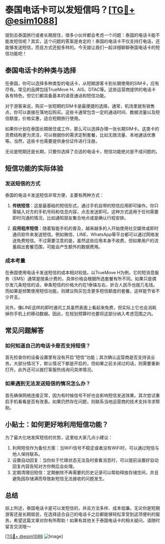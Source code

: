 # 泰国电话卡可以发短信吗？[[TG💪+ @esim1088](https://t.me/s/esim1088)]

提到去泰国旅行或者长期居住，很多小伙伴都会考虑一个问题：泰国的电话卡能不能发短信呢？其实，这个问题的答案是肯定的！泰国的电话卡不仅支持打电话，还能够发送短信，而且方式还挺多样的。今天就让我们一起详细聊聊泰国电话卡的短信功能吧！

## 泰国电话卡的种类与选择

在泰国，你可以选择多种类型的电话卡，从短期游客卡到长期使用的SIM卡，应有尽有。常见的品牌包括TrueMove H、AIS、DTAC等。这些运营商提供的电话卡各有特色，但它们都具备基本的语音通话和短信功能。

对于游客来说，购买一张短期的SIM卡是最便捷的选择。通常，机场里就有销售点，你可以直接在落地后购买。这些卡通常包含一定的通话时间、数据流量以及短信额度，价格实惠，适合短期旅行使用。

如果你计划在泰国长期居住或工作，那么可以选择办理一张长期SIM卡。这类卡的资费结构更为灵活，可以根据你的需求定制套餐，比如无限流量、本地通话优惠等。当然，这些卡也需要提供身份证件进行注册。

无论是短期还是长期，只要你选择了合适的电话卡，短信功能绝对是不成问题的。

## 短信功能的实际体验

### 发送短信的方式

泰国的电话卡发送短信非常方便，主要有两种方式：

1. **传统短信**：这是最基础的短信形式，通过手机自带的短信应用即可操作。你只需输入对方的手机号码和信息内容，点击发送即可。这种方式适用于任何需要即时沟通的情况，比如通知朋友集合地点或是确认行程安排。

2. **应用程序短信**：随着智能手机的普及，越来越多的人开始使用社交媒体或即时通讯软件来发送短信。例如微信、LINE、WhatsApp等平台都可以通过网络发送免费短信。不过需要注意的是，虽然这些应用本身不收费，但如果用户的流量超出套餐范围，可能会产生额外的数据费用。

### 成本考量

在泰国使用电话卡发送短信的成本相对较低。以TrueMove H为例，它的短消息服务（SMS）通常是按条计费的，具体价格会根据所选套餐有所不同。如果只是偶尔发几条短信的话，单条短信的价格大约在1泰铢左右，折合人民币也就几毛钱。而如果是频繁使用短信功能，则建议购买包含更多短信额度的套餐，这样能节省不少开支。

另外，像LINE这样的即时通讯工具虽然表面上看起来免费，但实际上它也会消耗掉你手机上的移动数据。因此，在规划预算时也要将这部分纳入考虑范围之内。

## 常见问题解答

### 如何知道自己的电话卡是否支持短信？

首先检查你的设备设置里有没有开启“短信”功能；其次确认运营商是否支持该业务。大部分情况下，默认情况下都是开启的，但如果之前关闭过的话，则需要重新打开。此外还可以拨打客服热线询问具体情况。

### 如果遇到无法发送短信的情况怎么办？

首先确保网络连接正常，因为有时候信号不好也会影响短信发送效果。其次尝试重启手机看看是否有改善。如果仍然存在问题，则联系当地运营商的技术支持寻求帮助。

## 小贴士：如何更好地利用短信功能？

为了最大化地发挥短信的优势，这里给大家几点小建议：

1. 利用短信作为备份方案：当WiFi信号不稳定或者没有WiFi时，可以通过短信与他人保持联系。
2. 设置自动回复：当你处于忙碌状态无法及时查看消息时，可以提前设置好自动回复内容告知对方你稍后会处理。
3. 定期清理旧短信：定期删除不再需要的历史记录可以帮助释放存储空间，并且避免因存储满而导致新短信无法接收的问题发生。

## 总结

综上所述，泰国电话卡是可以发短信的，并且方法多样、成本低廉。无论你是短期游客还是长期居民，在选择适合自己的电话卡之后都能够轻松享受到这项便利的服务。希望这篇文章对你有所帮助！如果有其他关于泰国电话卡的相关疑问，请随时留言交流哦～

[[TG💪+ @esim1088](https://t.me/s/esim1088) ![Image](https://i.postimg.cc/4NQfJmqS/Snipaste-2025-05-13-00-14-12.png)]
